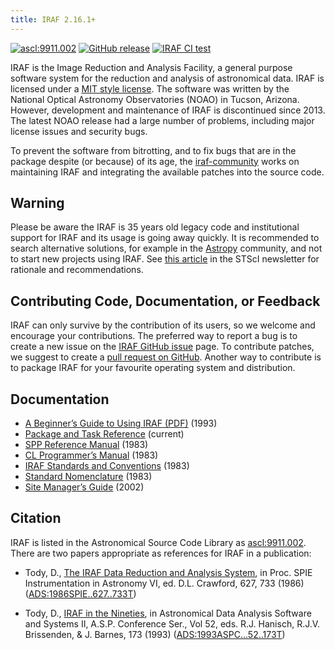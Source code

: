 ```yaml
---
title: IRAF 2.16.1+
---
```


[![ascl:9911.002](https://img.shields.io/badge/ascl-9911.002-blue.svg?colorB=262255)](http://ascl.net/9911.002)
[![GitHub release](https://img.shields.io/github/release/iraf-community/iraf.svg)](https://github.com/iraf-community/iraf/releases/latest)
[![IRAF CI test](https://github.com/iraf-community/iraf/workflows/IRAF%20CI%20test/badge.svg)](https://github.com/olebole/iraf/actions?query=workflow%3A%22IRAF+CI+test%22)

IRAF is the Image Reduction and Analysis Facility, a general purpose
software system for the reduction and analysis of astronomical
data. IRAF is licensed under a [MIT style license](COPYRIGHT). The
software was written by the National Optical Astronomy Observatories
(NOAO) in Tucson, Arizona. However, development and maintenance of
IRAF is discontinued since 2013. The latest NOAO release had a large
number of problems, including major license issues and security bugs.

To prevent the software from bitrotting, and to fix bugs that are in
the package despite (or because) of its age, the
[iraf-community](https://github.com/iraf-community/) works on
maintaining IRAF and integrating the available patches into the source
code.

## Warning

Please be aware the IRAF is 35 years old legacy code and institutional
support for IRAF and its usage is going away quickly. It is
recommended to search alternative solutions, for example in the
[Astropy](https://astropy.org) community, and not to start new
projects using IRAF. See [this
article](http://www.stsci.edu/news/newsletters/pagecontent/institute-newsletters/2018-volume-35-issue-03/removing-the-institutes-dependence-on-iraf-you-can-do-it-too)
in the STScI newsletter for rationale and recommendations.

## Contributing Code, Documentation, or Feedback

IRAF can only survive by the contribution of its users, so we welcome
and encourage your contributions. The preferred way to report a bug is
to create a new issue on the
[IRAF GitHub issue](https://github.com/iraf-community/iraf/issues) page.
To contribute patches, we suggest to create a
[pull request on GitHub](https://github.com/iraf-community/iraf/pulls).
Another way to contribute is to package IRAF for your favourite operating
system and distribution.


## Documentation

 * [A Beginner’s Guide to Using IRAF (PDF)](doc/beguide.pdf) (1993)
 * [Package and Task Reference](https://iraf.readthedocs.io/en/latest/tasks/index.html) (current)
 * [SPP Reference Manual](https://iraf.readthedocs.io/en/latest/spp.html) (1983)
 * [CL Programmer’s Manual](https://iraf.readthedocs.io/en/latest/clman.html) (1983)
 * [IRAF Standards and Conventions](https://iraf.readthedocs.io/en/latest/std.html) (1983)
 * [Standard Nomenclature](https://iraf.readthedocs.io/en/latest/std_gl.html) (1983)
 * [Site Manager’s Guide](https://iraf.readthedocs.io/en/latest/unixsmg.html) (2002)


## Citation

IRAF is listed in the Astronomical Source Code Library as
[ascl:9911.002](https://ascl.net/9911.002). There are two papers appropriate
as references for IRAF in a publication:

* Tody, D., [The IRAF Data Reduction and Analysis
  System](https://iraf-community.github.io/doc/iraf.pdf), in
  Proc. SPIE Instrumentation in Astronomy VI, ed. D.L. Crawford, 627,
  733 (1986)
  ([ADS:1986SPIE..627..733T](https://ui.adsabs.harvard.edu/abs/1986SPIE..627..733T))
  
* Tody, D., [IRAF in the
  Nineties](https://iraf-community.github.io/doc/iraf92.pdf), in
  Astronomical Data Analysis Software and Systems II,
  A.S.P. Conference Ser., Vol 52, eds. R.J. Hanisch,
  R.J.V. Brissenden, & J. Barnes, 173 (1993)
  ([ADS:1993ASPC...52..173T](https://ui.adsabs.harvard.edu/abs/1993ASPC...52..173T))
  
